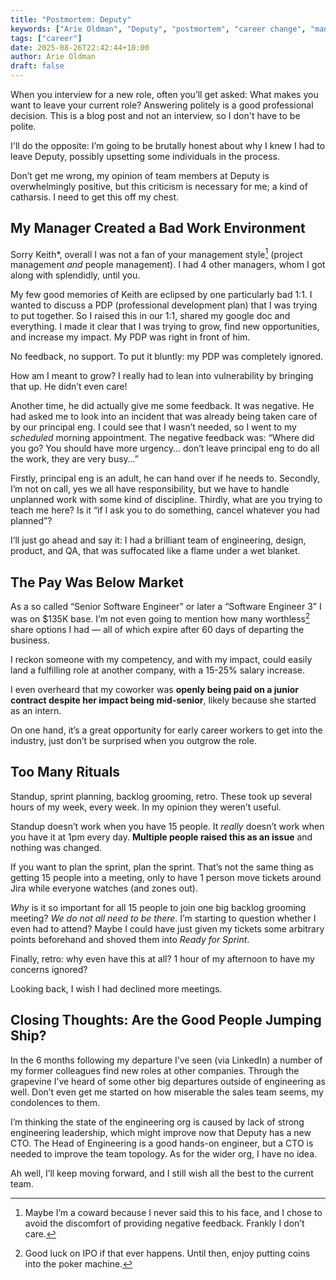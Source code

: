 ```yaml
---
title: "Postmortem: Deputy"
keywords: ["Arie Oldman", "Deputy", "postmortem", "career change", "management problems", "workplace culture", "software engineering", "startup experience"]
tags: ["career"]
date: 2025-08-26T22:42:44+10:00
author: Arie Oldman
draft: false
---
```


When you interview for a new role, often you’ll get asked: What makes you want to leave your current role? Answering politely is a good professional decision. This is a blog post and not an interview, so I don't have to be polite.
<!--more-->

I'll do the opposite: I’m going to be brutally honest about why I knew I had to leave Deputy, possibly upsetting some individuals in the process.

Don’t get me wrong, my opinion of team members at Deputy is overwhelmingly positive, but this criticism is necessary for me; a kind of catharsis. I need to get this off my chest.

## My Manager Created a Bad Work Environment

Sorry Keith*, overall I was not a fan of your management style[^keith] (project management *and* people management). I had 4 other managers, whom I got along with splendidly, until you.

My few good memories of Keith are eclipsed by one particularly bad 1:1. I wanted to discuss a PDP (professional development plan) that I was trying to put together. So I raised this in our 1:1, shared my google doc and everything. I made it clear that I was trying to grow, find new opportunities, and increase my impact. My PDP was right in front of him.

No feedback, no support. To put it bluntly: my PDP was completely ignored.

How am I meant to grow? I really had to lean into vulnerability by bringing that up. He didn’t even care!

Another time, he did actually give me some feedback. It was negative. He had asked me to look into an incident that was already being taken care of by our principal eng. I could see that I wasn’t needed, so I went to my *scheduled* morning appointment. The negative feedback was: “Where did you go? You should have more urgency… don’t leave principal eng to do all the work, they are very busy…”

Firstly, principal eng is an adult, he can hand over if he needs to. Secondly, I’m not on call, yes we all have responsibility, but we have to handle unplanned work with some kind of discipline. Thirdly, what are you trying to teach me here? Is it “if I ask you to do something, cancel whatever you had planned”?

I’ll just go ahead and say it: I had a brilliant team of engineering, design, product, and QA, that was suffocated like a flame under a wet blanket.

## The Pay Was Below Market

As a so called “Senior Software Engineer” or later a “Software Engineer 3” I was on $135K base. I’m not even going to mention how many worthless[^esop] share options I had — all of which expire after 60 days of departing the business.

I reckon someone with my competency, and with my impact, could easily land a fulfilling role at another company, with a 15-25% salary increase.

I even overheard that my coworker was **openly being paid on a junior contract despite her impact being mid-senior**, likely because she started as an intern.

On one hand, it’s a great opportunity for early career workers to get into the industry, just don’t be surprised when you outgrow the role.

## Too Many Rituals

Standup, sprint planning, backlog grooming, retro. These took up several hours of my week, every week. In my opinion they weren’t useful.

Standup doesn’t work when you have 15 people. It *really* doesn’t work when you have it at 1pm every day. **Multiple people raised this as an issue** and nothing was changed.

If you want to plan the sprint, plan the sprint. That’s not the same thing as getting 15 people into a meeting, only to have 1 person move tickets around Jira while everyone watches (and zones out).

*Why* is it so important for all 15 people to join one big backlog grooming meeting? *We do not all need to be there*. I’m starting to question whether I even had to attend? Maybe I could have just given my tickets some arbitrary points beforehand and shoved them into *Ready for Sprint*.

Finally, retro: why even have this at all? 1 hour of my afternoon to have my concerns ignored?

Looking back, I wish I had declined more meetings.

## Closing Thoughts: Are the Good People Jumping Ship?

In the 6 months following my departure I’ve seen (via LinkedIn) a number of my former colleagues find new roles at other companies. Through the grapevine I’ve heard of some other big departures outside of engineering as well. Don’t even get me started on how miserable the sales team seems, my condolences to them.

I’m thinking the state of the engineering org is caused by lack of strong engineering leadership, which might improve now that Deputy has a new CTO. The Head of Engineering is a good hands-on engineer, but a CTO is needed to improve the team topology. As for the wider org, I have no idea.

Ah well, I’ll keep moving forward, and I still wish all the best to the current team.


[^keith]: Maybe I’m a coward because I never said this to his face, and I chose to avoid the discomfort of providing negative feedback. Frankly I don’t care.
[^esop]: Good luck on IPO if that ever happens. Until then, enjoy putting coins into the poker machine.
